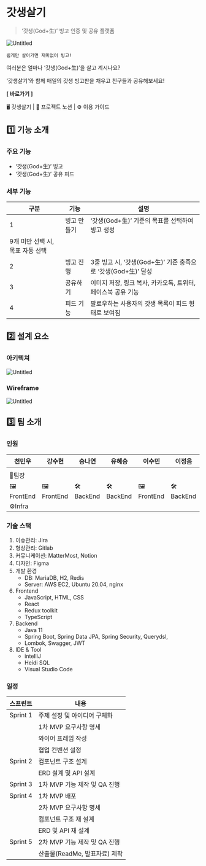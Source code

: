 
# 갓생살기

> ‘갓생(God+生)’ 빙고 인증 및 공유 플랫폼

![Untitled](ReadMe%200b5233aa851a46be977f025c104dd82a/Untitled.png)

`쉽게만 살아가면 재미없어 빙고!`

여러분은 얼마나 ‘갓생(God+生)’을 살고 계시나요?

‘갓생살기’와 함께 매일의 갓생 빙고판을 채우고 친구들과 공유해보세요!

**[ 바로가기 ]**

🖥 갓생살기 | 📄 프로젝트 노션 | ⚙ 이용 가이드 

## 1️⃣ 기능 소개

### 주요 기능

- ‘갓생(God+生)’ 빙고
- ‘갓생(God+生)’ 공유 피드

### 세부 기능

| 구분                             | 기능        | 설명                                                         |
| -------------------------------- | ----------- | ------------------------------------------------------------ |
| 1                                | 빙고 만들기 | ‘갓생(God+生)’ 기준의 목표를 선택하여 빙고 생성              |
| 9개 미만 선택 시, 목표 자동 선택 |             |                                                              |
| 2                                | 빙고 진행   | 3줄 빙고 시, ‘갓생(God+生)’ 기준 충족으로 ‘갓생(God+生)’ 달성 |
| 3                                | 공유하기    | 이미지 저장, 링크 복사, 카카오톡, 트위터, 페이스북 공유 기능 |
| 4                                | 피드 기능   | 팔로우하는 사용자의 갓생 목록이 피드 형태로 보여짐           |

## 2️⃣ 설계 요소

### 아키텍쳐

![Untitled](ReadMe%200b5233aa851a46be977f025c104dd82a/Untitled%201.png)

### Wireframe

![Untitled](ReadMe%200b5233aa851a46be977f025c104dd82a/Untitled%202.png)

## 3️⃣ 팀 소개

### 인원

| 천민우    | 강수현    | 승나연   | 유혜승   | 이수민    | 이정음   |
| --------- | --------- | -------- | -------- | --------- | -------- |
|           |           |          |          |           |          |
| 💪팀장     |           |          |          |           |          |
| 🖼FrontEnd | 🖼FrontEnd | 🛠BackEnd | 🛠BackEnd | 🖼FrontEnd | 🛠BackEnd |
| ⚙Infra    |           |          |          |           |          |

### 기술 스택

1. 이슈관리: Jira
2. 형상관리: Gitlab
3. 커뮤니케이션: MatterMost, Notion
4. 디자인: Figma
5. 개발 환경
   - DB: MariaDB, H2, Redis
   - Server: AWS EC2, Ubuntu 20.04, nginx
6. Frontend
   - JavaScript, HTML, CSS
   - React
   - Redux toolkit
   - TypeScript
7. Backend
   - Java 11
   - Spring Boot, Spring Data JPA, Spring Security, Querydsl,
   - Lombok, Swagger, JWT
8. IDE & Tool
   - intelliJ
   - Heidi SQL
   - Visual Studio Code

### 일정

| 스프린트 | 내용                          |
| -------- | ----------------------------- |
| Sprint 1 | 주제 설정 및 아이디어 구체화  |
|          | 1차 MVP 요구사항 명세         |
|          | 와이어 프레임 작성            |
|          | 협업 컨벤션 설정              |
| Sprint 2 | 컴포넌트 구조 설계            |
|          | ERD 설계 및 API 설계          |
| Sprint 3 | 1차 MVP 기능 제작 및 QA 진행  |
| Sprint 4 | 1차 MVP 배포                  |
|          | 2차 MVP 요구사항 명세         |
|          | 컴포넌트 구조 재 설계         |
|          | ERD 및 API 재 설계            |
| Sprint 5 | 2차 MVP 기능 제작 및 QA 진행  |
|          | 산출물(ReadMe, 발표자료) 제작 |
